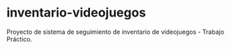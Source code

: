 # inventario-videojuegos
Proyecto de sistema de seguimiento de inventario de videojuegos - Trabajo Práctico.
